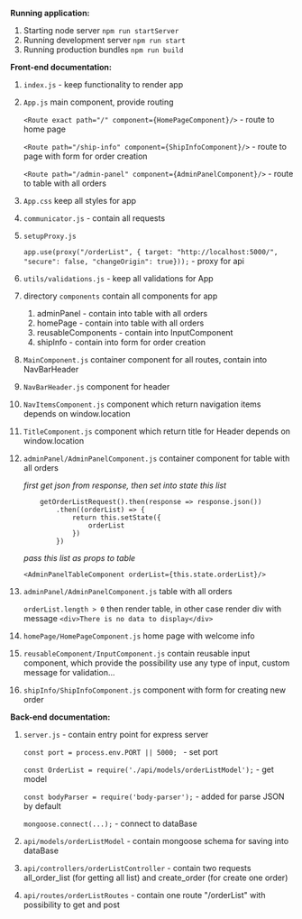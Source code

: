 **Running application:** 
1) Starting node server
    `npm run startServer`
2) Running development server
    `npm run start`
3) Running production bundles
    `npm run build`

**Front-end documentation:**

1. `index.js` - keep functionality to render app

2. `App.js` main component, provide routing

    `<Route exact path="/" component={HomePageComponent}/>` - route to home page

    `<Route path="/ship-info" component={ShipInfoComponent}/>` - route to page with form for order creation

    `<Route path="/admin-panel" component={AdminPanelComponent}/>` - route to table with all orders

3. `App.css` keep all styles for app

4. `communicator.js` - contain all requests

5. `setupProxy.js`

    `app.use(proxy("/orderList", { target: "http://localhost:5000/", "secure": false, "changeOrigin": true}));` - proxy for api
    
6. `utils/validations.js` - keep all validations for App

7. directory `components` contain all components for app

    1. adminPanel - contain into table with all orders
    2. homePage - contain into table with all orders
    3. reusableComponents - contain into InputComponent
    4. shipInfo - contain into form for order creation

8. `MainComponent.js` container component for all routes, contain into NavBarHeader

9. `NavBarHeader.js` component for header

10. `NavItemsComponent.js` component which return navigation items depends on window.location

11. `TitleComponent.js` component which return title for Header depends on window.location

12. `adminPanel/AdminPanelComponent.js` container component for table with all orders 

    _first get json from response, then set into state this list_

            getOrderListRequest().then(response => response.json())
                .then((orderList) => {
                    return this.setState({
                        orderList
                    })
                })  

    _pass this list as props to table_
            
        <AdminPanelTableComponent orderList={this.state.orderList}/>

13. `adminPanel/AdminPanelComponent.js` table with all orders

    `orderList.length > 0` then render table, in other case render div with message `<div>There is no data to display</div>`

14. `homePage/HomePageComponent.js` home page with welcome info

15. `reusableComponent/InputComponent.js` contain reusable input component, which provide the possibility use any type of input, custom message for validation...

16. `shipInfo/ShipInfoComponent.js` component with form for creating new order

**Back-end documentation:**

1. `server.js` - contain entry point for express server
    
    `const port = process.env.PORT || 5000; ` - set port
    
    `const OrderList = require('./api/models/orderListModel');` - get model
    
    `const bodyParser = require('body-parser');` - added for parse JSON by default
    
    `mongoose.connect(...);` - connect to dataBase
    
2. `api/models/orderListModel` - contain mongoose schema for saving into dataBase

3. `api/controllers/orderListController` - contain two requests all_order_list (for getting all list) and create_order (for create one order)

4. `api/routes/orderListRoutes` - contain one route "/orderList" with possibility to get and post
